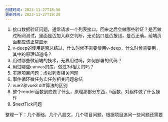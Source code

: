 ```yaml
---
创建时间: 2023-11-27T18:56
更新时间: 2023-11-27T19:28
---
```

1. 接口数据验证问题，通常请求一个列表接口，回来之后会做哪些验证？是否做过断网测试，里面是否加入非空判断，无论接口是否报错，是否正确，前端页面都应该正常显示
2. v-deep的使用是否总结过，什么时候不需要使用v-deep，什么时候需要用，其中的原理知道吗？
3. 用过哪些微前端的技术，无界用过吗，如何部署的代码？
4. 用过哪些canvas的库，做过3d相关的吗？
5. 实际项目问题：虚拟列表相关问题
6. 事件循环微任务宏任务相关问题总结
7. vue2和vue3 diff算法的区别
8. 整个render函数到底做了什么，原理那部分东西，h函数，对组件做了什么操作
9. $nextTick问题

整理一下：几个基础，几个八股文，几个项目问题，根据项目追问一些问题还需要